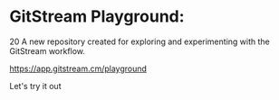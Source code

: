 # GitStream Playground:
20
A new repository created for exploring and experimenting with the GitStream workflow.

https://app.gitstream.cm/playground

Let's try it out
